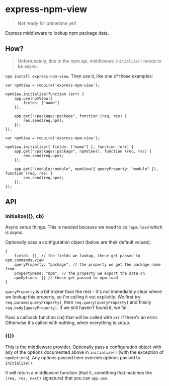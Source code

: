 express-npm-view
==================

> Not ready for primetime yet!

Express middleware to lookup npm package data.

## How?

> Unfortunately, due to the npm api, middleware `initialize()` needs to be async.

`npm install express-npm-view`. Then use it, like one of these examples:

```
var npmView = require('express-npm-view');

npmView.initialize(function (err) {
    app.use(npmView({
        fields: ["name"]
    });
    
    app.get("/package/:package", function (req, res) {
        res.send(req.npm);
    });
});
```

```
var npmView = require('express-npm-view');

npmView.initialize({ fields: ["name"] }, function (err) {
    app.get("/package/:package", npmView(), function (req, res) {
        res.send(req.npm);
    });
    
    app.get("/module/:module", npmView({ queryProperty: "module" }), function (req, res) {
        res.send(req.npm);
    });
});
```

## API

### initialize({}, cb)

Async setup things. This is needed because we need to call `npm.load` which is async.

Optionally pass a configuration object (below are their default values):
```
{
    fields: [], // the fields we lookup, these get passed to npm.commands.view
    queryProperty: "package", // the property we get the package name from
    propertyName: "npm", // the property we export the data on
    npmOptions: {} // these get passed to npm.load
}
```
`queryProperty` is a bit tricker than the rest - it's not immediately clear where we lookup this property,
so i'm calling it out explicitly. We first try `req.params[queryProperty]`, then `req.query[queryProperty]`
and finally `req.body[queryProperty]`. If we still haven't found it, we fail.

Pass a callback function (`cb`) that will be called with `err` if there's an error. Otherwise it's called
with nothing, when everything is setup.


### ({})

This is the middleware provider. Optionally pass a configuration object with any of the options documented
above in `initialize()` (with the exception of `npmOptions`). Any options passed here override options passed
to `initialize()`.

It will return a middleware function (that it, something that matches the `(req, res, next)` signature) that you can `app.use`.